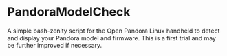 PandoraModelCheck
=================

A simple bash-zenity script for the Open Pandora Linux handheld to detect and display your Pandora model and firmware. 
This is a first trial and may be further improved if necessary. 
